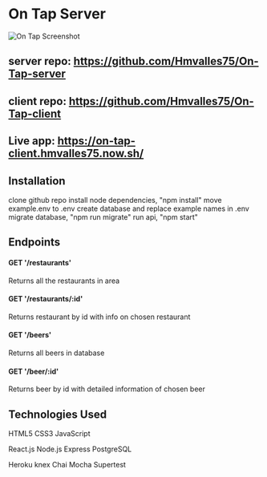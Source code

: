 # On Tap Server

<img src="./src/images/screenshot.JPG" alt="On Tap Screenshot" width="auto">

## server repo: https://github.com/Hmvalles75/On-Tap-server
## client repo: https://github.com/Hmvalles75/On-Tap-client
## Live app: https://on-tap-client.hmvalles75.now.sh/

## Installation

clone github repo
install node dependencies, "npm install"
move example.env to .env
create database and replace example names in .env
migrate database, "npm run migrate"
run api, "npm start"

## Endpoints

#### GET '/restaurants'

Returns all the restaurants in area

#### GET '/restaurants/:id'

Returns restaurant by id with info on chosen restaurant

#### GET '/beers'

Returns all beers in database

#### GET '/beer/:id'

Returns beer by id with detailed information of chosen beer

## Technologies Used

HTML5
CSS3
JavaScript

React.js
Node.js
Express
PostgreSQL

Heroku
knex
Chai
Mocha
Supertest
